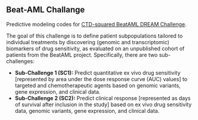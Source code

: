 ## Beat-AML Challange

Predictive modeling codes for [CTD-squared BeatAML DREAM Challenge](https://www.synapse.org/#!Synapse:syn20940518/wiki/596265). 

The goal of this challenge is to define patient subpopulations tailored to individual treatments by discovering (genomic and transcriptomic) biomarkers of drug sensitivity, as evaluated on an unpublished cohort of patients from the BeatAML project. Specifically, there are two sub-challenges:
* **Sub-Challenge 1 (SC1):** Predict quantitative ex vivo drug sensitivity [represented by area under the dose response curve (AUC) values] to targeted and chemotherapeutic agents based on genomic variants, gene expression, and clinical data.
* **Sub-Challenge 2 (SC2):** Predict clinical response [represented as days of survival after inclusion in the study] based on ex vivo drug sensitivity data, genomic variants, gene expression, and clinical data.
